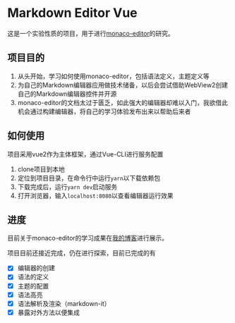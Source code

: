# Markdown Editor Vue

这是一个实验性质的项目，用于进行[monaco-editor](https://microsoft.github.io/monaco-editor/)的研究。

## 项目目的

1. 从头开始，学习如何使用monaco-editor，包括语法定义，主题定义等
2. 为自己的Markdown编辑器应用做技术储备，以后会尝试借助WebView2创建自己的Markdown编辑器控件并开源
3. monaco-editor的文档太过于匮乏，如此强大的编辑器却难以入门，我欲借此机会通过构建编辑器，将自己的学习体验发布出来以帮助后来者

## 如何使用

项目采用vue2作为主体框架，通过Vue-CLI进行服务配置

1. clone项目到本地
2. 定位到项目目录，在命令行中运行`yarn`以下载依赖包
3. 下载完成后，运行`yarn dev`启动服务
4. 打开浏览器，输入`localhost:8080`以查看编辑器运行效果

## 进度

目前关于monaco-editor的学习成果在[我的博客](https://blog.richasy.cn/code/web/editor/)进行展示。

项目目前还接近完成，仍在进行探索，目前已完成的有

- [x] 编辑器的创建
- [x] 语法的定义
- [x] 主题的配置
- [x] 语法高亮
- [x] 语法解析及渲染（markdown-it）
- [x] 暴露对外方法以便集成
